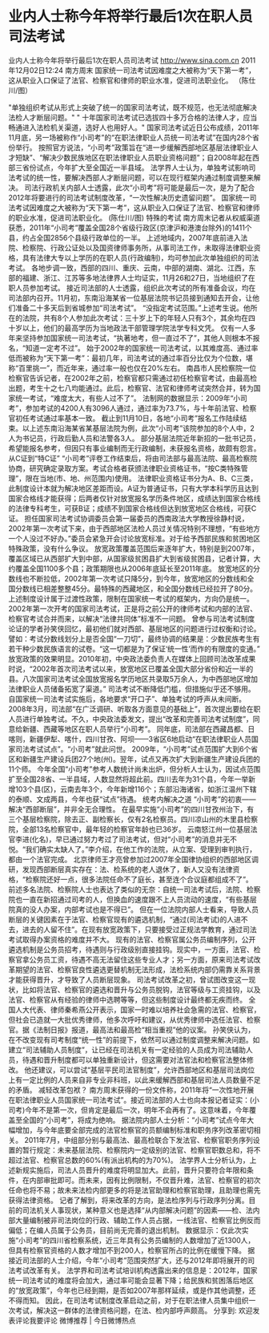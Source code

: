 # 业内人士称今年将举行最后1次在职人员司法考试

业内人士称今年将举行最后1次在职人员司法考试
http://www.sina.com.cn  2011年12月02日12:24  南方周末
国家统一司法考试因难度之大被称为“天下第一考”，这从职业入口保证了法官、检察官和律师的职业水准，促进司法职业化。 （陈仕川/图）

"单独组织考试从形式上突破了统一的国家司法考试，既不规范，也无法彻底解决法检人才断层问题。"
" 十年国家司法考试已选拔四十多万合格的法律人才，应当畅通进入法检机关渠道，选好人也用好人。"
国家司法考试近日公布成绩，2011年11月底，另一场被称作“小司考”的“在职法律职业人员统一司法考试”在国内28个省份举行。
按照官方说法，“小司考”政策旨在“进一步缓解西部地区基层法律职业人才短缺”、“解决少数民族地区在职法律职业人员职业资格问题”；自2008年起在西部三省份试点，今年扩大至全国近一半县域。
法学界人士认为，单独考试影响司法考试的统一性，要解决西部人才断层问题，可以在现行框架内通过制度调整来解决。
司法行政机关内部人士透露，此次“小司考”将可能是最后一次，是为了配合2012年将要进行的司法考试制度改革，“一次性解决历史遗留问题”。
国家统一司法考试因难度之大被称为“天下第一考”，这从职业入口保证了法官、检察官和律师的职业水准，促进司法职业化。 (陈仕川/图)
特殊的考试
南方周末记者从权威渠道获悉，2011年“小司考”覆盖全国28个省级行政区(京津沪和港澳台除外)的1411个县，约占全国2856个县级行政单位的一半。
上述地域内，2007年底前进入法院、检察院、行政公证处以及国资律师事务所，从事司法工作，未取得法律职业资格，具有法律大专以上学历的在职人员(行政编制)，均可参加此次单独组织的司法考试。
各地步调一致，西部的四川、重庆、云南，中部的湖南、湖北、江西，东部的福建、浙江、江苏等多地法律界人士均证实，11月26和27日，当地组织了在职人员参加考试。
接近司法部的人士透露，组织此次考试的所有准备会议，均在司法部内召开。11月初，东南沿海某省一位基层法院书记员接到通知去开会，让他们准备二十多天后到省城参加“司法考试”。
“没指定考试范围。”上述考生说。他所在的法院，共有8个人参加此次考试：三十岁上下的年轻人只有3个，其余均在四十岁以上，他们的最高学历为当地政法干部管理学院法学专科文凭。
仅有一人多年来坚持参加国家统一司法考试，“执著地考，但一直过不了”，其他人则根本不报名，“知道一定考不过”。
始于2002年的国家统一司法考试，以其难度高、通过率低而被称为“天下第一考”：最初几年，司法考试的通过率百分比仅为个位数，堪称“百里挑一”，而近年来，通过率一般也仅在20%左右。
南昌市人民检察院一位检察官告诉记者，在2002年之前，检察官都只需通过初任检察官考试，由最高检出题，考生十之七八均能通过。此后，检察官、法官和律师考试突然合并，转为国家统一考试，“难度太大，有些人过不了”。
法制网的数据显示：2009年“小司考”，参加考试的4200人有3096人通过，通过率为73.7%，与十年前法官、检察官初任考试通过率基本一致。
截止到11月10日，各地“小司考”报名工作陆续结束。以上述东南沿海某省某基层法院为例，此次“小司考”该院参加的8个人中，2人为书记员，行政后勤人员和法警各3人。
部分基层法院近年新招的一批书记员，希望能报名参考，但因只有事业编制而无行政编制，未获报名资格，故颇有怨言。
从C证到“特C证”
“小司考”评卷工作结束后，将由司法部与最高法院、最高检察院协商，研究确定录取方案。考试合格者获颁法律职业资格证书，“按C类特殊管理”，限在当地(市、地、州范围内)使用。
法律职业资格证书分为A、B、C三类，此制度设计本就为解决地区差距而设。A证为普通证书，只有大学本科学历且达到国家合格线才能获得；后两者仅针对放宽报名学历条件地区，成绩达到国家合格线的法律专科考生，可获B证；成绩不到国家合格线但达到放宽地区合格线，可获C证。
担任国家司法考试协调委员会第一届委员的西南政法大学教授徐静村说，2002年第一次考试下来，由于西部地区法检人员过关情况特别不理想，“有些地方一个人没过不好办。”委员会紧急开会讨论放宽标准。对于给予西部民族和贫困地区特殊政策，没有什么争议。
放宽政策覆盖范围后来逐年扩大，特别是到2007年，覆盖区域已从西部扩大到中部，从国家级贫困县扩大到省级贫困县，记者计算，大约覆盖全国1100多个县；政策期限也从2006年底延长至2011年底。
放宽地区的分数线也不断拉低，2002年第一次考试只降5分，到今年，放宽地区的分数线和全国分数线已相差整整45分。最特殊的西藏地区，和全国分数线已经拉开了80分。
上述制度设计属于过渡性政策，限制在国家统一考试的框架内，方向仍是统一。2002年第一次开考的国家司法考试，正是将之前公开的律师考试和内部的法官、检察官考试合并而来，以解决“法律共同体”标准不一问题。
曾参与司法考试制度论证的学者孙笑侠回忆，最初他们就对西部、基层地区的问题进行过权衡和讨论。譬如：考试分数线划分上是否全国“一刀切”，最终协调的结果是：少数民族考生有若干种少数民族语言的试卷。“这一切都是为了保证‘统一性’而作的有限度的变通。”
放宽政策的效果明显。2010年初，中央政法委负责人在媒体上回顾司法改革成果时说，“2002年首次司法考试以来，放宽地区已覆盖全国大部分省份和近一半的县。八次国家司法考试全国放宽报名学历地区共录取5万余人，为中西部地区增加法律职业人员储备拓宽了渠道。”
司法考试不断降低门槛，但措施似乎还不够用。自国家统一司法考试实施后，各地要求“开口子”、单独考试的呼声从未间断。
2008年3月，司法部“在广泛调研、听取各方面意见的基础上”，首次提出要给在职人员进行单独考试。不久，中央政法委发文，提出“改革和完善司法考试制度”，同意给新疆、西藏等地区在职人员举行“小司考”。
同年底，司法部在西藏昌都、日喀则，新疆伊犁、喀什，四川甘孜、阿坝——3省区6地启动“在职法律职业人员国家司法考试试点”。“小司考”就此问世。
2009年，“小司考”试点范围扩大到6个省区和新疆生产建设兵团27个地(州)。翌年，试点又再次扩大到新疆生产建设兵团的11个师。
今年全国“小司考”参考人数统计尚未出炉，但分析人士认为，因试点范围扩至全国28省、一半县域，人数显然将超此前。四川去年为31个县，今年一举新增103个县(区)，云南去年3个，今年新增116个；东部沿海诸省，如浙江温州下辖的泰顺、文成两县，今年也获“试点”待遇。
统考内解决之道
“小司考”的初衷——解决“西部断层”，并非全无合理性。
在最早实施“小司考”的四川甘孜州治下，有三个基层检察院，除去正、副检察长，仅有2名检察员。四川凉山州的木里县检察院，全部13名检察官中，最年轻的检察官年龄也已36岁。
云南怒江州一位基层法官李进(化名)，早已通过努力考过了司法考试，但对“小司考”的消息并无不悦。“我们确实太缺人了。”李介绍，在他工作的法院，从立案、受理到审判执行，都由一个法官完成。
北京律师王才亮曾参加过2007年全国律协组织的西部地区调研，发现西部断层真实存在：法、检系统的老人退休了，新人又没有法律资格，“检察院还好一点，很多法院任命不了庭长，甚至连个合议庭都组成不了”。
前述多名法院、检察院人士也表达了类似的无奈：自统一司法考试后，法院、检察院也一直在新招通过司考的人，但换血的速度跟不上人员流动的速度，“有些基层院真的没人办案，内部考试也是不得已”。
但在一位法院内部人士看来，导致人员断层的关键因素在于法官、检察官现有的遴选机制，“通过(司法考试)的人进不去，进去的人留不住”。在现有放宽政策下，只要接受过正规法学教育，通过司法考试取得办案资格的难度并不大。
现有的法官、检察官属公务员编制序列，公开遴选机制是公务员招考，待遇则与行政级别直接挂钩。现实中，一方面，法官、检察官拿公务员工资，待遇不高无法留住这些专业人才；另一方面，原来司法考试改革期望的法官、检察官良性遴选更替机制无法形成，法检系统内部仍需靠关系背景才能获得晋升，才导致了人员断层现象。
司法考试改革之初，曾试图改变这一现状，比如将法官、检察官的遴选和晋升与公务员脱钩，法官等级与工资挂钩，以及法官、检察官从有经验的律师中选聘等等，但这些制度设计最终都无疾而终。
全国人大代表、律师秦希燕公开表示，国家一时难以培养社会急需的法官、检察官，但社会已造就一大批优秀律师，他多次呼吁和建议，从优秀律师中选任法官、检察官。据《法制日报》报道，最高法和最高检“相当重视”他的议案。
孙笑侠认为，在不改变现有司考制度“统一性”的前提下，依然可以通过制度调整来解决问题。如建立“司法辅助人员制度”，让已经在司法机关有一定经验的人员成为司法辅助人员，待遇和晋升制度都可以单独重新设计，但这需要对法官法和检察官法整体修改。
他还建议，可以尝试“基层平民司法官制度”，允许西部地区和基层司法岗位上有一定比例的人员来自非专业非科班，以此来缓解西部和基层司法人员数量不足的矛盾。
减轻改革包袱？
南方周末获得的一份文件称，2011年将“一次性地开展在职法律职业人员国家统一司法考试”。接近司法部的人士也向本报记者证实：(小司考)今年不是第一次，但肯定是最后一次，明年不会再有了。这意味着，今年覆盖至全国的“小司考”，将成为绝响。
据法院内部人士分析：“小司考”试点今年大幅增加，与今年底要全部完成的法官检察官的员额编制标准和职务序列改革密切相关。
2011年7月，中组部分别与最高法、最高检联合下发法官、检察官职务序列设置的暂行规定：未来基层法院、检察院内一定级别的法官、检察官职数总和，将不超过法官、检察官总数的60%(有派出机构的为70%)。
法学界人士分析认为，上述新规实施后，司法人员晋升的难度将明显加大。此前，晋升只要符合年限和条件，在内部审批即可。而未来，因有比例限制，不仅晋升难，法官、检察官的初次任命也将不易；故未来法检内部更多的将是法官助理和检察官助理，且助理也需先获得法律资格。
记者了解到，将来改革的方向，是法检序列与行政序列分离。目前的司法机关人事现状，某种意义也是选择“从内部解决问题”的因素——检、法内部大量编制被非司法岗位的行政、辅助工作人员占据，一线法官、检察官比例反而偏低；在编人员属于公务员，目前尚无完善的退出机制。
数据显示：仅此次实施“小司考”的四川省检察系统，近三年具有公务员编制的人数增加了近1300人，但具有检察官资格的人数才增加不到200人，检察官所占的比例在缓慢下降。
据接近司法部的人士介绍，今年“小司考”范围突然扩大，还与2012年即将展开的司法考试改革有关。
法学界和司法考试培训机构透露出来的信息是：2012年，国家统一司法考试的难度将会加大，通过率可能会显著下降；给民族和贫困落后地区的“放宽政策”，今年也已经到期，是否如2007年那样延续，或是作其他调整，还不得而知。
因此，在司法考试制度改革启动之前，对于在职法律人员集中组织一次考试，解决这一群体的法律资格问题，在法、检内部呼声颇高。
分享到: 欢迎发表评论我要评论
微博推荐 | 今日微博热点

